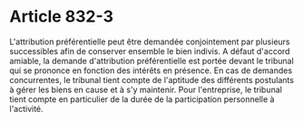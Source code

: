 # Article 832-3

L'attribution préférentielle peut être demandée conjointement par plusieurs successibles afin de conserver ensemble le bien indivis.   A défaut d'accord amiable, la demande d'attribution préférentielle est portée devant le tribunal qui se prononce en fonction des intérêts en présence.   En cas de demandes concurrentes, le tribunal tient compte de l'aptitude des différents postulants à gérer les biens en cause et à s'y maintenir. Pour l'entreprise, le tribunal tient compte en particulier de la durée de la participation personnelle à l'activité.